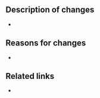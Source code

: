 <!--- PR title format should be `commit type: Title` -->
<!--- Commit types can be found at https://github.com/pvdlg/conventional-commit-types?tab=readme-ov-file#commit-types -->
<!--- You can add `@sourcery-ai` into the title, so that the bot auto-generates a title -->
## Description of changes
<!--- Leverage the list functionality, if you have many changes -->
-
## Reasons for changes
<!--- Leverage the list functionality, here as well -->
-
## Related links
<!--- Other PRs; Discord bug reports, messages, threads, etc; outside docs, etc. -->
-
